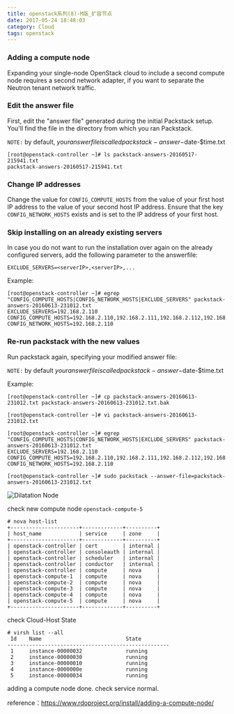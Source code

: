 ```yaml
---
title: openstack系列(8)-M版_扩容节点
date: 2017-05-24 18:48:03
category: Cloud
tags: openstack
---
```


### Adding a compute node

Expanding your single-node OpenStack cloud to include a second compute node requires a second network adapter, if you want to separate the Neutron tenant network traffic.

### Edit the answer file

First, edit the "answer file" generated during the initial Packstack setup. You'll find the file in the directory from which you ran Packstack.

`NOTE:` by default, $youranswerfile is called packstack-answer-$date-$time.txt

```
[root@openstack-controller ~]# ls packstack-answers-20160517-215941.txt
packstack-answers-20160517-215941.txt
```

### Change IP addresses
Change the value for `CONFIG_COMPUTE_HOSTS` from the value of your first host IP address to the value of your second host IP address. Ensure that the key `CONFIG_NETWORK_HOSTS` exists and is set to the IP address of your first host.

### Skip installing on an already existing servers
In case you do not want to run the installation over again on the already configured servers, add the following parameter to the answerfile:
```
EXCLUDE_SERVERS=<serverIP>,<serverIP>,...
```

Example:
```
[root@openstack-controller ~]# egrep "CONFIG_COMPUTE_HOSTS|CONFIG_NETWORK_HOSTS|EXCLUDE_SERVERS" packstack-answers-20160613-231012.txt
EXCLUDE_SERVERS=192.168.2.110
CONFIG_COMPUTE_HOSTS=192.168.2.110,192.168.2.111,192.168.2.112,192.168.2.113
CONFIG_NETWORK_HOSTS=192.168.2.110
```

### Re-run packstack with the new values
Run packstack again, specifying your modified answer file:

`NOTE:` by default $youranswerfile is called packstack-answer-$date-$time.txt

Example:
```
[root@openstack-controller ~]# cp packstack-answers-20160613-231012.txt packstack-answers-20160613-231012.txt.bak

[root@openstack-controller ~]# vi packstack-answers-20160613-231012.txt 

[root@openstack-controller ~]# egrep "CONFIG_COMPUTE_HOSTS|CONFIG_NETWORK_HOSTS|EXCLUDE_SERVERS" packstack-answers-20160613-231012.txt
EXCLUDE_SERVERS=192.168.2.110
CONFIG_COMPUTE_HOSTS=192.168.2.110,192.168.2.111,192.168.2.112,192.168.2.113
CONFIG_NETWORK_HOSTS=192.168.2.110

[root@openstack-controller ~]# sudo packstack --answer-file=packstack-answers-20160613-231012.txt
```

![Dilatation Node](https://github.com/itweet/labs/raw/master/openstack-series/img/dilatation-node.png)

check new compute node `openstack-compute-5`

```
# nova host-list
+----------------------+-------------+----------+
| host_name            | service     | zone     |
+----------------------+-------------+----------+
| openstack-controller | cert        | internal |
| openstack-controller | consoleauth | internal |
| openstack-controller | scheduler   | internal |
| openstack-controller | conductor   | internal |
| openstack-controller | compute     | nova     |
| openstack-compute-1  | compute     | nova     |
| openstack-compute-2  | compute     | nova     |
| openstack-compute-3  | compute     | nova     |
| openstack-compute-4  | compute     | nova     |
| openstack-compute-5  | compute     | nova     |
+----------------------+-------------+----------+
```

check Cloud-Host State
```
# virsh list --all
 Id    Name                           State
----------------------------------------------------
 1     instance-00000032              running
 2     instance-00000030              running
 3     instance-00000010              running
 4     instance-0000000e              running
 5     instance-00000034              running
```

adding a compute node done. check service normal.

reference：https://www.rdoproject.org/install/adding-a-compute-node/

